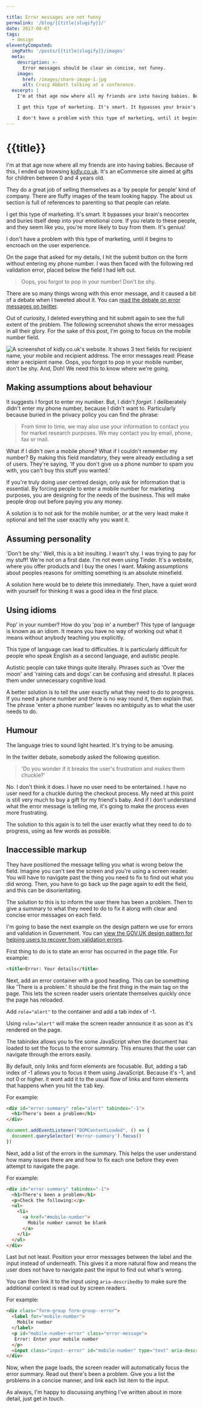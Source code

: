 ```yaml
---

title: Error messages are not funny
permalink: '/blog/{{title|slugify}}/'
date: 2017-08-07
tags:
  - design
eleventyComputed:
  imgPath: '/posts/{{title|slugify}}/images'
  meta:
    description: >-
      Error messages should be clear an concise, not funny.
    image:
      href: /images/share-image-1.jpg
      alt: Craig Abbott talking at a conference.
  excerpt: |
    I'm at that age now where all my friends are into having babies. Because of this, I ended up browsing [kidly.co.uk](http://kidly.co.uk). It's an eCommerce site aimed at gifts for 0-4-year-olds. They do a great job of selling themselves as a 'by people for people' kind of company. There are fluffy images of the team looking happy. The about us section is full of references to parenting so that people can relate.

    I get this type of marketing. It's smart. It bypasses your brain's neocortex and buries itself deep into your emotional core. If you relate to these people, and they seem like you, you're more likely to buy from them. It's genius.

    I don't have a problem with this type of marketing, until it begins to encroach on the user experience.
---
```


# {{title}}

I'm at that age now where all my friends are into having babies. Because of this, I ended up browsing [kidly.co.uk](http://kidly.co.uk). It's an eCommerce site aimed at gifts for children between 0 and 4 years old.

They do a great job of selling themselves as a 'by people for people' kind of company. There are fluffy images of the team looking happy. The about us section is full of references to parenting so that people can relate.

I get this type of marketing. It's smart. It bypasses your brain's neocortex and buries itself deep into your emotional core. If you relate to these people, and they seem like you, you're more likely to buy from them. It's genius!

I don't have a problem with this type of marketing, until it begins to encroach on the user experience. 

On the page that asked for my details, I hit the submit button on the form without entering my phone number. I was then faced with the following red validation error, placed below the field I had left out.

> Oops, you forgot to pop in your number! Don't be shy.

There are so many things wrong with this error message, and it caused a bit of a debate when I tweeted about it. You can [read the debate on error messages on twitter](https://twitter.com/abbott567/status/867654758588440576).

Out of curiosity, I deleted everything and hit submit again to see the full extent of the problem. The following screenshot shows the error messages in all their glory. For the sake of this post, I'm going to focus on the mobile number field.

![A screenshot of kidly.co.uk's website. It shows 3 text fields for recipient name, your mobile and recipient address. The error messages read: Please enter a recipient name. Oops, you forgot to pop in your mobile number, don't be shy. And, Doh! We need this to know where we're going.]({{imgPath}}/error-messages-are-not-funny.webp)

## Making assumptions about behaviour

It suggests I forgot to enter my number. But, I didn't *forget*. I deliberately didn't enter my phone number, because I didn't want to. Particularly because buried in the privacy policy you can find the phrase: 

> From time to time, we may also use your information to contact you for market research purposes. We may contact you by email, phone, fax or mail.

What if I didn't own a mobile phone? What if I couldn't remember my number? By making this field mandatory, they were already excluding a set of users. They're saying, 'If you don't give us a phone number to spam you with, you can't buy this stuff you wanted.'

If you're truly doing user centred design, only ask for information that is essential. By forcing people to enter a mobile number for marketing purposes, you are designing for the needs of the business. This will make people drop out before paying you any money.

A solution is to not ask for the mobile number, or at the very least make it optional and tell the user exactly why you want it.

## Assuming personality

'Don't be shy.' Well, this is a bit insulting. I wasn't shy. I was trying to pay for my stuff! We're not on a first date. I'm not even using Tinder. It's a website, where you offer products and I buy the ones I want. Making assumptions about peoples reasons for omitting something is an absolute minefield.

A solution here would be to delete this immediately. Then, have a quiet word with yourself for thinking it was a good idea in the first place.

## Using idioms

Pop' in your number? How do you 'pop in' a number? This type of language is known as an idiom. It means you have no way of working out what it means without anybody teaching you explicitly.

This type of language can lead to difficulties. It is particularly difficult for people who speak English as a second language, and autistic people.

Autistic people can take things quite literally. Phrases such as 'Over the moon' and 'raining cats and dogs' can be confusing and stressful. It places them under unnecessary cognitive load.

A better solution is to tell the user exactly what they need to do to progress. If you need a phone number and there is no way round it, then explain that. The phrase 'enter a phone number' leaves no ambiguity as to what the user needs to do.

## Humour

The language tries to sound light hearted. It's trying to be amusing.

In the twitter debate, somebody asked the following question. 

> 'Do you wonder if it breaks the user's frustration and makes them chuckle?' 

No. I don't think it does. I have no user need to be entertained. I have no user need for a chuckle during the checkout process. My need at this point is still very much to buy a gift for my friend's baby. And if I don't understand what the error message is telling me, it's going to make the process even more frustrating.

The solution to this again is to tell the user exactly what they need to do to progress, using as few words as possible.

## Inaccessible markup

They have positioned the message telling you what is wrong below the field. Imagine you can't see the screen and you're using a screen reader. You will have to navigate past the thing you need to fix to find out what you did wrong. Then, you have to go back up the page again to edit the field, and this can be disorientating.

The solution to this is to inform the user there has been a problem. Then to give a summary to what they need to do to fix it along with clear and concise error messages on each field.

I'm going to base the next example on the design pattern we use for errors and validation in Government. You can [view the GOV.UK design pattern for helping users to recover from validation errors](https://design-system.service.gov.uk/patterns/validation/).

First thing to do is to state an error has occurred in the page title. For example:

``` html
<title>Error: Your details</title>
```

Next, add an error container with a good heading. This can be something like 'There is a problem.' It should be the first thing in the main tag on the page. This lets the screen reader users orientate themselves quickly once the page has reloaded.

Add `role="alert"` to the container and add a tab index of -1. 

Using `role="alert"` will make the screen reader announce it as soon as it's rendered on the page.

The tabindex allows you to fire some JavaScript when the document has loaded to set the focus to the error summary. This ensures that the user can navigate through the errors easily.

By default, only links and form elements are focusable. But, adding a tab index of -1 allows you to focus it them using JavaScript. Because it's -1, and not 0 or higher. it wont add it to the usual flow of links and form elements that happens when you hit the <kbd>tab</kbd> key.

For example:
``` html
<div id="error-summary" role="alert" tabindex="-1">
  <h1>There's been a problem</h1>
</div>
```

``` javascript
document.addEventListener("DOMContentLoaded", () => { 
  document.querySelector('#error-summary').focus()
})
```

Next, add a list of the errors in the summary. This helps the user understand how many issues there are and how to fix each one before they even attempt to navigate the page.

For example:
``` html
<div id="error-summary" tabindex="-1">
  <h1>There's been a problem</h1>
  <p>Check the following:</p>
  <ul>
    <li>
      <a href="#mobile-number">
        Mobile number cannot be blank
      </a>
    </li>
  </ul>
</div>
```

Last but not least. Position your error messages between the label and the input instead of underneath. This gives it a more natural flow and means the user does not have to navigate past the input to find out what's wrong. 

You can then link it to the input using `aria-describedby` to make sure the additional context is read out by screen readers.

For example: 
``` html
<div class="form-group form-group--error">
  <label for="mobile-number">
    Mobile number
  </label>
  <p id="mobile-number-error" class="error-message">
   Error: Enter your mobile number
  </p>
  <input class="input--error" id="mobile-number" type="text" aria-describedby="mobile-number-error">
</div>
```

Now, when the page loads, the screen reader will automatically focus the error summary. Read out there's been a problem. Give you a list the problems in a concise manner, and link each list item to the input.

As always, I'm happy to discussing anything I've written about in more detail, just get in touch.
